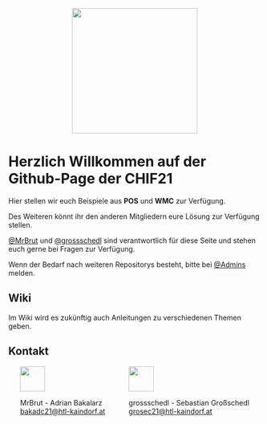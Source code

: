 <!-- This is the README for our CHIF21 GitHub Organisation-->
<div style="display: flex; justify-content: center">
    <img src="https://htl-kaindorf.at/images/startpage/logo2x.png" width="250">
</div>

# Herzlich Willkommen auf der Github-Page der CHIF21

Hier stellen wir euch Beispiele aus <strong>POS</strong> und <strong>WMC</strong> zur Verfügung.

Des Weiteren könnt ihr den anderen Mitgliedern eure Lösung zur Verfügung stellen.

[@MrBrut](https://github.com/MrBrut-glitch) und [@grossschedl](https://github.com/grossschedl) sind verantwortlich für diese Seite und stehen euch gerne bei Fragen zur Verfügung.

Wenn der Bedarf nach weiteren Repositorys besteht, bitte bei [@Admins]() melden.

## Wiki

Im Wiki wird es zukünftig auch Anleitungen zu verschiedenen Themen geben.

## Kontakt
<div style="display: flex; justify-content: space-evenly;">
<div id="adrian">
<img src="https://avatars.githubusercontent.com/u/80398743?s=120&v=4" width="50">

MrBrut - Adrian Bakalarz  
<a href="">bakadc21@htl-kaindorf.at</a>
</div>

<br>

<div id="sebastian">
<img src="https://avatars.githubusercontent.com/u/96838657?s=96&v=4" width="50">

grossschedl - Sebastian Großschedl  
<a href="">grosec21@htl-kaindorf.at</a>
</div>
</div>
